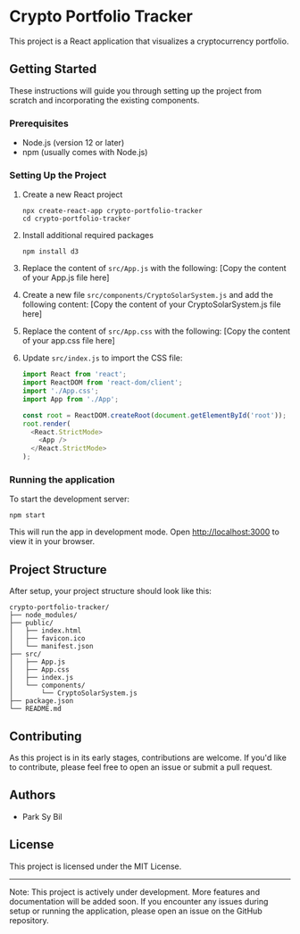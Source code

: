 # Crypto Portfolio Tracker

This project is a React application that visualizes a cryptocurrency portfolio.

## Getting Started

These instructions will guide you through setting up the project from scratch and incorporating the existing components.

### Prerequisites

- Node.js (version 12 or later)
- npm (usually comes with Node.js)

### Setting Up the Project

1. Create a new React project
   ```
   npx create-react-app crypto-portfolio-tracker
   cd crypto-portfolio-tracker
   ```

2. Install additional required packages
   ```
   npm install d3
   ```

3. Replace the content of `src/App.js` with the following:
   [Copy the content of your App.js file here]

4. Create a new file `src/components/CryptoSolarSystem.js` and add the following content:
   [Copy the content of your CryptoSolarSystem.js file here]

5. Replace the content of `src/App.css` with the following:
   [Copy the content of your app.css file here]

6. Update `src/index.js` to import the CSS file:
   ```javascript
   import React from 'react';
   import ReactDOM from 'react-dom/client';
   import './App.css';
   import App from './App';

   const root = ReactDOM.createRoot(document.getElementById('root'));
   root.render(
     <React.StrictMode>
       <App />
     </React.StrictMode>
   );
   ```

### Running the application

To start the development server:

```
npm start
```

This will run the app in development mode. Open [http://localhost:3000](http://localhost:3000) to view it in your browser.

## Project Structure

After setup, your project structure should look like this:

```
crypto-portfolio-tracker/
├── node_modules/
├── public/
│   ├── index.html
│   ├── favicon.ico
│   └── manifest.json
├── src/
│   ├── App.js
│   ├── App.css
│   ├── index.js
│   └── components/
│       └── CryptoSolarSystem.js
├── package.json
└── README.md
```

## Contributing

As this project is in its early stages, contributions are welcome. If you'd like to contribute, please feel free to open an issue or submit a pull request.

## Authors

- Park Sy Bil

## License

This project is licensed under the MIT License.

---

Note: This project is actively under development. More features and documentation will be added soon. If you encounter any issues during setup or running the application, please open an issue on the GitHub repository.
